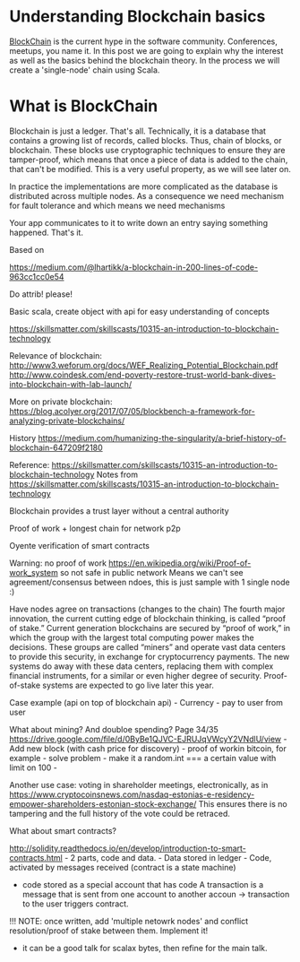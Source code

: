 # Understanding Blockchain basics

[BlockChain](https://en.wikipedia.org/wiki/Blockchain) is the current hype in the software community. Conferences, meetups,
you name it. In this post we are going to explain why the interest as well as the basics behind the blockchain theory. In 
the process we will create a 'single-node' chain using Scala.

<!-- more -->

# What is BlockChain

Blockchain is just a ledger. That's all. Technically, it is a database that contains a growing list of records, called blocks.
Thus, chain of blocks, or blockchain. These blocks use cryptographic techniques to ensure they are tamper-proof, 
which means that once a piece of data is added to the chain, that can't be modified. This is a very useful property, as we will see later on.  

In practice the implementations are more complicated as the database is distributed across multiple nodes. As a consequence
we need mechanism for fault tolerance and 
which means we need
mechanisms



Your app communicates to it to write down an entry saying something happened. That's it.

Based on

https://medium.com/@lhartikk/a-blockchain-in-200-lines-of-code-963cc1cc0e54

Do attrib! please!

Basic scala, create object with api for easy understanding of concepts

https://skillsmatter.com/skillscasts/10315-an-introduction-to-blockchain-technology

Relevance of blockchain: http://www3.weforum.org/docs/WEF_Realizing_Potential_Blockchain.pdf
http://www.coindesk.com/end-poverty-restore-trust-world-bank-dives-into-blockchain-with-lab-launch/

More on private blockchain: https://blog.acolyer.org/2017/07/05/blockbench-a-framework-for-analyzing-private-blockchains/

History https://medium.com/humanizing-the-singularity/a-brief-history-of-blockchain-647209f2180

Reference: https://skillsmatter.com/skillscasts/10315-an-introduction-to-blockchain-technology
Notes from https://skillsmatter.com/skillscasts/10315-an-introduction-to-blockchain-technology

Blockchain provides a trust layer without a central authority
 

Proof of work + longest chain for network p2p

Oyente verification of smart contracts

Warning: no proof of work https://en.wikipedia.org/wiki/Proof-of-work_system so not safe in public network
Means we can't see agreement/consensus between ndoes, this is just sample with 1 single node :)

Have nodes agree on transactions (changes to the chain)
The fourth major innovation, the current cutting edge of blockchain thinking, is called “proof of stake.” Current generation blockchains are secured by “proof of work,” in which the group with the largest total computing power makes the decisions. These groups are called “miners” and operate vast data centers to provide this security, in exchange for cryptocurrency payments. The new systems do away with these data centers, replacing them with complex financial instruments, for a similar or even higher degree of security. Proof-of-stake systems are expected to go live later this year.


Case example (api on top of blockchain api) 
	- Currency
	-    pay to user from user

What about mining? And doubloe spending?
Page 34/35 https://drive.google.com/file/d/0ByBe1QJVC-EJRUJqVWcyY2VNdlU/view
	- Add new block (with cash price for discovery) - proof of workin bitcoin, for example
	-   solve problem - make it a random.int === a certain value with limit on 100
	- 


Another use case: voting in shareholder meetings, electronically, as in https://www.cryptocoinsnews.com/nasdaq-estonias-e-residency-empower-shareholders-estonian-stock-exchange/
This ensures there is no tampering and the full history of the vote could be retraced.  
     



What about smart contracts?

http://solidity.readthedocs.io/en/develop/introduction-to-smart-contracts.html
	- 2 parts, code and data. 
	- Data stored in ledger
	- Code, activated by messages received (contract is a state machine)
 - code stored as a special account that has code
A transaction is a message that is sent from one account to another accoun -> transaction to the user triggers contract.



!!! NOTE: once written, add 'multiple netowrk nodes' and conflict resolution/proof of stake between them. Implement it!
- it can be a good talk for scalax bytes, then refine for the main talk.
